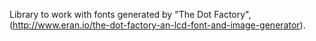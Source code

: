 Library to work with fonts generated by "The Dot Factory",
(http://www.eran.io/the-dot-factory-an-lcd-font-and-image-generator).
